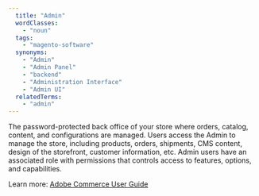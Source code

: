 ```yaml
---
  title: "Admin"
  wordClasses:
    - "noun"
  tags:
    - "magento-software"
  synonyms:
    - "Admin"
    - "Admin Panel"
    - "backend"
    - "Administration Interface"
    - "Admin UI"
  relatedTerms:
    - "admin"
---
```

The password-protected back office of your store where orders, catalog, content, and configurations are managed. Users access the Admin to manage the store, including products, orders, shipments, CMS content, design of the storefront, customer information, etc. Admin users have an associated role with permissions that controls access to features, options, and capabilities.

Learn more: [Adobe Commerce User Guide](https://docs.magento.com/m2/ce/user_guide/getting-started.html)
